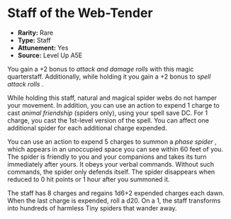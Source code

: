
# Staff of the Web-Tender

* **Rarity:** Rare
* **Type:** Staff
* **Attunement:** Yes
* **Source:** Level Up A5E


You gain a +2 bonus to _attack and damage rolls_  with this magic quarterstaff. Additionally, while holding it you gain a +2 bonus to _spell attack rolls_ .

While holding this staff, natural and magical spider webs do not hamper your movement. In addition, you can use an action to expend 1 charge to cast _animal friendship_  (spiders only), using your spell save DC. For 1 charge, you cast the 1st-level version of the spell. You can affect one additional spider for each additional charge expended.

You can use an action to expend 5 charges to summon a _phase spider_ , which appears in an unoccupied space you can see within 60 feet of you. The spider is friendly to you and your companions and takes its turn immediately after yours. It obeys your verbal commands. Without such commands, the spider only defends itself. The spider disappears when reduced to 0 hit points or 1 hour after you summoned it.

The staff has 8 charges and regains 1d6+2 expended charges each dawn. When the last charge is expended, roll a d20\. On a 1, the staff transforms into hundreds of harmless Tiny spiders that wander away.
